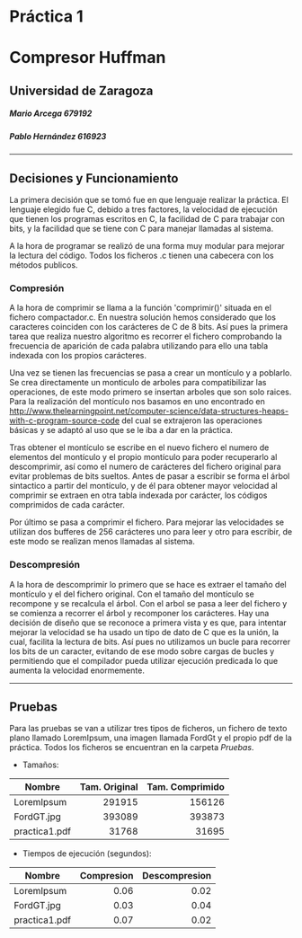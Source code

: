 # Práctica 1
# Compresor Huffman

## **Universidad de Zaragoza**
##### Mario Arcega 679192
##### Pablo Hernández 616923

 * * *

## Decisiones y Funcionamiento

La primera decisión que se tomó fue en que lenguaje realizar la práctica. El
lenguaje elegido fue C, debido a tres factores, la velocidad de  ejecución
que tienen los programas escritos en C, la facilidad de C para trabajar con
bits, y la facilidad que se tiene con C para manejar llamadas al sistema.  

A la hora de programar se realizó de una forma muy modular para mejorar
la lectura del código. Todos los ficheros .c tienen una cabecera con los
métodos publicos.

### Compresión

A la hora de comprimir se llama a la función 'comprimir()' situada en el fichero
compactador.c. En nuestra solución hemos considerado que los caracteres
coinciden con los carácteres de C de 8 bits. Así pues la primera tarea que
realiza nuestro algoritmo es recorrer el fichero comprobando la frecuencia de
aparición de cada palabra utilizando para ello una tabla indexada con los
propios carácteres.  

Una vez se tienen las frecuencias se pasa a crear un montículo y a poblarlo. Se
crea directamente un monticulo de arboles para compatibilizar las operaciones,
de este modo primero se insertan arboles que son solo raices. Para la
realización del montículo nos basamos en uno encontrado en
<http://www.thelearningpoint.net/computer-science/data-structures-heaps-with-c-program-source-code>
del cual se extrajeron las operaciones básicas y se adaptó al uso que se le iba
a dar en la práctica.  

Tras obtener el montículo se escribe en el nuevo fichero el numero de elementos
del montículo y el propio montículo para poder recuperarlo al descomprimir, así
como el numero de carácteres del fichero original para evitar problemas de bits
sueltos. Antes de pasar a escribir se forma el árbol sintactico a partir del
montículo, y de él para obtener mayor velocidad al comprimir se extraen en otra
tabla indexada por carácter, los códigos comprimidos de cada carácter.  

Por último se pasa a comprimir el fichero. Para mejorar las velocidades se
utilizan dos bufferes de 256 carácteres uno para leer y otro para escribir, de
este modo se realizan menos llamadas al sistema.

### Descompresión

A la hora de descomprimir lo primero que se hace es extraer el tamaño del
montículo y el del fichero original. Con el tamaño del montículo se recompone
y se recalcula el árbol. Con el arbol se pasa a leer del fichero y se comienza
a recorrer el árbol y recomponer los carácteres. Hay una decisión de diseño que
se reconoce a primera vista y es que, para intentar mejorar la velocidad se ha
usado un tipo de dato de C que es la unión, la cual, facilita la lectura de
bits. Así pues no utilizamos un bucle para recorrer los bits de un caracter,
evitando de ese modo sobre cargas de bucles y permitiendo que el compilador
pueda utilizar ejecución predicada lo que aumenta la velocidad enormemente.

 * * *

## Pruebas

Para las pruebas se van a utilizar tres tipos de ficheros, un fichero de texto
plano llamado LoremIpsum, una imagen llamada FordGt y el propio pdf de la
práctica. Todos los ficheros se encuentran en la carpeta *Pruebas*.

- Tamaños:

|     Nombre     | Tam. Original | Tam. Comprimido |
|----------------|--------------:|----------------:|
| LoremIpsum     |     291915    |     156126      |
| FordGT.jpg     |     393089    |     393873      |
| practica1.pdf  |      31768    |      31695      |

- Tiempos de ejecución (segundos):

|     Nombre     | Compresion | Descompresion |
|----------------|-----------:|--------------:|
| LoremIpsum     |    0.06    |      0.02     |
| FordGT.jpg     |    0.03    |      0.04     |
| practica1.pdf  |    0.07    |      0.02     |
